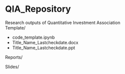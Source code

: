# QIA_Repository
Research outputs of Quantitative Investment Association  
Template/
  - code_template.ipynb
  - Title_Name_Lastcheckdate.docx
  - Title_Name_Lastcheckdate.ppt
 
 Reports/
 
 Slides/
